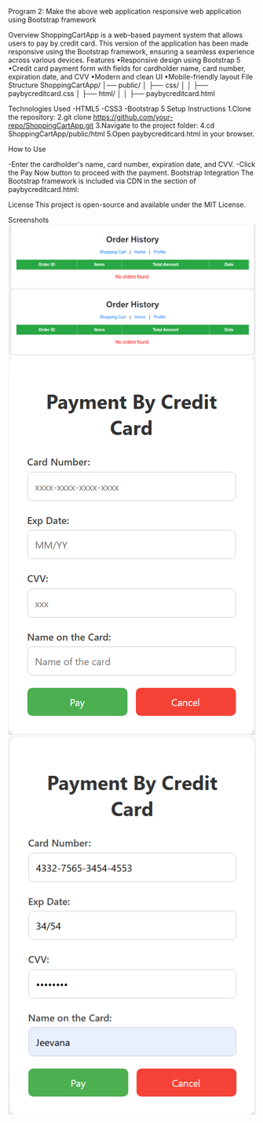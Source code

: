 Program 2: Make the above web application responsive web application using Bootstrap framework


Overview
ShoppingCartApp is a web-based payment system that allows users to pay by credit card. This version of the application has been made responsive using the Bootstrap framework, ensuring a seamless experience across various devices.
Features
•Responsive design using Bootstrap 5
•Credit card payment form with fields for cardholder name, card number, expiration date, and CVV
•Modern and clean UI
•Mobile-friendly layout
File Structure
ShoppingCartApp/
│── public/
│ ├── css/
│ │ ├── paybycreditcard.css
│ ├── html/
│ │ ├── paybycreditcard.html

Technologies Used
-HTML5
-CSS3
-Bootstrap 5
Setup Instructions
1.Clone the repository:
2.git clone https://github.com/your-repo/ShoppingCartApp.git
3.Navigate to the project folder:
4.cd ShoppingCartApp/public/html
5.Open paybycreditcard.html in your browser.

How to Use

-Enter the cardholder's name, card number, expiration date, and CVV.
-Click the Pay Now button to proceed with the payment.
Bootstrap Integration
The Bootstrap framework is included via CDN in the <head> section of paybycreditcard.html:
<link href="https://cdn.jsdelivr.net/npm/bootstrap@5.3.0/dist/css/bootstrap.min.css" rel="stylesheet">

License
This project is open-source and available under the MIT License.

Screenshots
![alt text](image.png)
![alt text](image-1.png)
![alt text](image-2.png)
